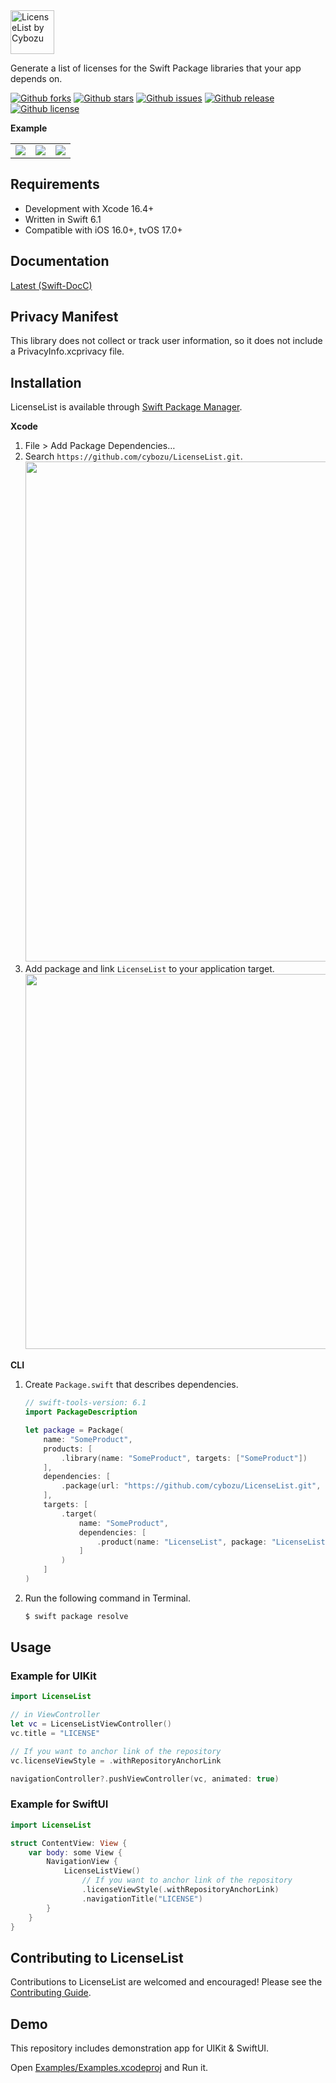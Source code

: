 <picture>
  <source srcset="https://github.com/user-attachments/assets/9cc7e7bf-37f3-4998-8a29-055a26185db9" height="70" media="(prefers-color-scheme: dark)" alt="LicenseList by Cybozu">
  <img src="https://github.com/user-attachments/assets/286e07fb-3101-4fa2-90ad-8bb892e40c9a" height="70" alt="LicenseList by Cybozu">
</picture>

Generate a list of licenses for the Swift Package libraries that your app depends on.

[![Github forks](https://img.shields.io/github/forks/cybozu/LicenseList)](https://github.com/cybozu/LicenseList/network/members)
[![Github stars](https://img.shields.io/github/stars/cybozu/LicenseList)](https://github.com/cybozu/LicenseList/stargazers)
[![Github issues](https://img.shields.io/github/issues/cybozu/LicenseList)](https://github.com/cybozu/LicenseList/issues)
[![Github release](https://img.shields.io/github/v/release/cybozu/LicenseList)](https://github.com/cybozu/LicenseList/releases)
[![Github license](https://img.shields.io/github/license/cybozu/LicenseList)](https://github.com/cybozu/LicenseList/blob/main/LICENSE)

**Example**

<table>
  <tr>
    <td><img src="https://github.com/user-attachments/assets/49c4e9ac-dc59-484b-b3d7-ef35302b913d" /></td>
    <td><img src="https://github.com/user-attachments/assets/db35eb0b-8def-437b-90ac-960025b702f4" /></td>
    <td><img src="https://github.com/user-attachments/assets/50f463d3-8d3a-449b-8205-089ae7e141a0" /></td>
  </tr>
</table>

## Requirements

- Development with Xcode 16.4+
- Written in Swift 6.1
- Compatible with iOS 16.0+, tvOS 17.0+

## Documentation

[Latest (Swift-DocC)](https://cybozu.github.io/LicenseList/documentation/licenselist/)

## Privacy Manifest

This library does not collect or track user information, so it does not include a PrivacyInfo.xcprivacy file.

## Installation

LicenseList is available through [Swift Package Manager](https://github.com/apple/swift-package-manager/).

**Xcode**

1. File > Add Package Dependencies…
2. Search `https://github.com/cybozu/LicenseList.git`.  
   <img src="https://github.com/user-attachments/assets/4b27f2a4-2193-41d3-ba27-8be8c4293983" width="800px">
3. Add package and link `LicenseList` to your application target.  
   <img src="https://github.com/user-attachments/assets/bcf23bcb-ece9-413b-8304-7d52148486ac" width="600px">

**CLI**

1. Create `Package.swift` that describes dependencies.

   ```swift
   // swift-tools-version: 6.1
   import PackageDescription

   let package = Package(
       name: "SomeProduct",
       products: [
           .library(name: "SomeProduct", targets: ["SomeProduct"])
       ],
       dependencies: [
           .package(url: "https://github.com/cybozu/LicenseList.git", exact: "2.1.0")
       ],
       targets: [
           .target(
               name: "SomeProduct",
               dependencies: [
                   .product(name: "LicenseList", package: "LicenseList")
               ]
           )
       ]
   )
   ```

2. Run the following command in Terminal.
   ```sh
   $ swift package resolve
   ```

## Usage

### Example for UIKit

```swift
import LicenseList

// in ViewController
let vc = LicenseListViewController()
vc.title = "LICENSE"

// If you want to anchor link of the repository
vc.licenseViewStyle = .withRepositoryAnchorLink

navigationController?.pushViewController(vc, animated: true)
```

### Example for SwiftUI

```swift
import LicenseList

struct ContentView: View {
    var body: some View {
        NavigationView {
            LicenseListView()
                // If you want to anchor link of the repository
                .licenseViewStyle(.withRepositoryAnchorLink)
                .navigationTitle("LICENSE")
        }
    }
}
```

## Contributing to LicenseList

Contributions to LicenseList are welcomed and encouraged! Please see the [Contributing Guide](/CONTRIBUTING.md).

## Demo

This repository includes demonstration app for UIKit & SwiftUI.

Open [Examples/Examples.xcodeproj](/Examples/Examples.xcodeproj) and Run it.
